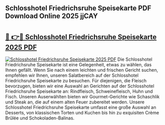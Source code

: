 ## Schlosshotel Friedrichsruhe Speisekarte PDF Download Online 2025 jjCAY

# <h2><a href="http://gccgzqt.nevu.top/?p=Schlosshotel+Friedrichsruhe+Speisekarte">🔗 👉🔴 Schlosshotel Friedrichsruhe Speisekarte 2025 PDF</a></h2>

[![Schlosshotel Friedrichsruhe Speisekarte 2025 PDF](https://i.imgur.com/dBaPXMq.png)](http://gccgzqt.nevu.top/?p=Schlosshotel+Friedrichsruhe+Speisekarte)
Die Schlosshotel Friedrichsruhe Speisekarte ist eine Gelegenheit, etwas zu wählen, das Ihnen gefällt. Wenn Sie nach einem leichten und frischen Gericht suchen, empfehlen wir Ihnen, unseren Salatbereich auf der Schlosshotel Friedrichsruhe Speisekarte zu besuchen. Für diejenigen, die Fleisch bevorzugen, bieten wir eine Auswahl an Gerichten auf der Schlosshotel Friedrichsruhe Speisekarte an: Rindfleisch, Schweinefleisch, Huhn und Fisch. Unseren Auserwählten bieten wir Gourmet-Gerichte wie Schaschlik und Steak an, die auf einem alten Feuer zubereitet werden. Unsere Schlosshotel Friedrichsruhe Speisekarte umfasst eine große Auswahl an Desserts, von klassischen Torten und Kuchen bis hin zu exquisiten Crème Brûlée und Schokoladen-Balinas.
